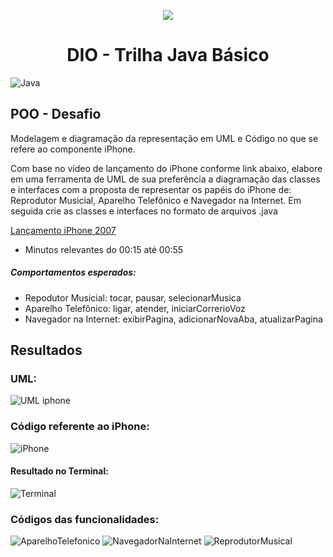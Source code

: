 <p align=center>
  <img src="https://github.com/YannMartins/IniciandoJava/assets/102706324/ff0541b7-49e4-4394-a761-85ba028d79b5">
  <h1 align=center>DIO - Trilha Java Básico</h1>
</p>

![Java](https://img.shields.io/badge/java-%23ED8B00.svg?style=for-the-badge&logo=openjdk&logoColor=white)

## POO - Desafio

Modelagem e diagramação da representação em UML e Código no que se refere ao componente iPhone.

Com base no vídeo de lançamento do iPhone conforme link abaixo, elabore em uma ferramenta de UML de sua preferência a diagramação das classes e interfaces com a proposta de representar os papéis do iPhone de: Reprodutor Musicial,  Aparelho Telefônico e Navegador na Internet. Em seguida crie as classes e interfaces no formato de arquivos .java

[Lançamento iPhone 2007](https://www.youtube.com/watch?v=9ou608QQRq8)

- Minutos relevantes do 00:15 até 00:55

##### Comportamentos esperados:
* Repodutor Musicial: tocar, pausar, selecionarMusica
* Aparelho Telefônico: ligar, atender, iniciarCorrerioVoz
* Navegador na Internet: exibirPagina, adicionarNovaAba, atualizarPagina

## Resultados

### UML: 

![UML iphone](https://github.com/YannMartins/IniciandoJava/assets/102706324/6764e49e-77aa-4fb7-950f-eb2eb1251129)

### Código referente ao iPhone:

![iPhone](https://github.com/YannMartins/IniciandoJava/assets/102706324/6d79784f-94cc-4816-80a7-89eb4f4dbf29)

#### Resultado no Terminal:

![Terminal](https://github.com/YannMartins/IniciandoJava/assets/102706324/240b77cc-39e0-43df-87c6-ea5563bf220e)

### Códigos das funcionalidades: 

![AparelhoTelefonico](https://github.com/YannMartins/IniciandoJava/assets/102706324/5806e10c-28cb-4005-86e8-0c0a3dc5e228)
![NavegadorNaInternet](https://github.com/YannMartins/IniciandoJava/assets/102706324/74235c67-5a03-4c36-8e0b-014a59b0725b)
![ReprodutorMusical](https://github.com/YannMartins/IniciandoJava/assets/102706324/fcf7952b-6c67-4699-adc6-1afaa4c99819)
